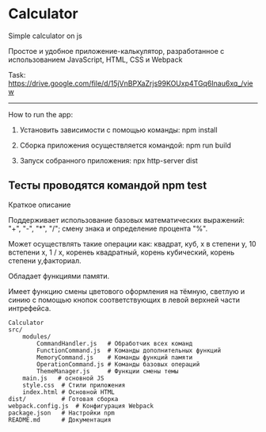 # Calculator

Simple calculator on js

Простое и удобное приложение-калькулятор, разработанное с использованием JavaScript, HTML, CSS и Webpack

Task:
https://drive.google.com/file/d/15jVnBPXaZrjs99KOUxp4TGq6Inau6xq_/view

---

How to run the app:

1. Установить зависимости с помощью команды: npm install

2. Сборка приложения осуществляется командой: npm run build

3. Запуск собранного приложения: npx http-server dist

## Тесты проводятся командой npm test

Краткое описание

Поддерживает использование базовых математических выражений: "+", "-", "\*", "/"; смену знака и определение процента "%".

Может осуществлять такие операции как: квадрат, куб, x в степени y, 10 встепени x, 1 / x, коренеь квадратный, корень кубический, корень степени y,факториал.

Обладает функциями памяти.

Имеет функцию смены цветового оформления на тёмную, светлую и синию с помощью кнопок соответствующих в левой верхней части интрефейса.

```
Сalculator
src/
    modules/
        CommandHandler.js   # Обработчик всех команд
        FunctionCommand.js  # Команды дополнительных функций
        MemoryCommand.js    # Команды функций памяти
        OperationCommand.js # Команды базовых операций
        ThemeManager.js     # Функции смены темы
    main.js   # основной JS
    style.css  # Стили приложения
    index.html # Основной HTML
dist/          # Готовая сборка
webpack.config.js  # Конфигурация Webpack
package.json   # Настройки npm
README.md      # Документация
```
